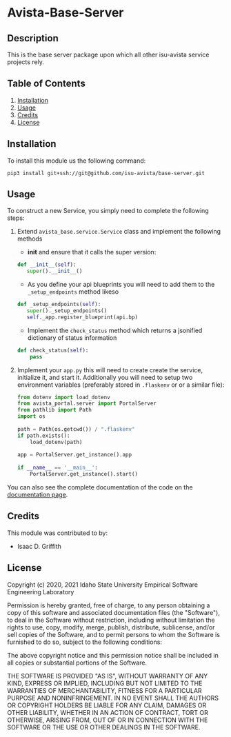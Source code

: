 # Avista-Base-Server

## Description

This is the base server package upon which all other isu-avista service projects rely.

## Table of Contents

1. [Installation](#installation)
2. [Usage](#usage)
3. [Credits](#credits)
4. [License](#license)

## Installation

To install this module us the following command:

```
pip3 install git+ssh://git@github.com/isu-avista/base-server.git
```

## Usage

To construct a new Service, you simply need to complete the following steps:

1. Extend `avista_base.service.Service` class and implement the following methods
   - __init__ and ensure that it calls the super version:
   ```python
   def __init__(self):
      super().__init__()
   ```
   - As you define your api blueprints you will need to add them to the `_setup_endpoints` method likeso
   ```python
   def _setup_endpoints(self):
      super()._setup_endpoints()
      self._app.register_blueprint(api.bp)
   ```
   - Implement the `check_status` method which returns a jsonified dictionary of status information
   ```python
   def check_status(self):
       pass
   ```
2. Implement your `app.py` this will need to create create the service, initialize it, and start it.
   Additionally you will need to setup two environment variables (preferably stored in `.flaskenv` or
   or a similar file):
   
   ```python
   from dotenv import load_dotenv
   from avista_portal.server import PortalServer
   from pathlib import Path
   import os
    
   path = Path(os.getcwd()) / ".flaskenv"
   if path.exists():
       load_dotenv(path)
    
   app = PortalServer.get_instance().app
       
   if __name__ == '__main__':
       PortalServer.get_instance().start()
   ```

You can also see the complete documentation of the code on the
[documentation page](https://isu-avista.github.io/base-server/).

## Credits

This module was contributed to by:

- Isaac D. Griffith

## License

Copyright (c) 2020, 2021 Idaho State University Empirical Software Engineering Laboratory

Permission is hereby granted, free of charge, to any person obtaining a copy
of this software and associated documentation files (the "Software"), to deal
in the Software without restriction, including without limitation the rights
to use, copy, modify, merge, publish, distribute, sublicense, and/or sell
copies of the Software, and to permit persons to whom the Software is
furnished to do so, subject to the following conditions:

The above copyright notice and this permission notice shall be included in all
copies or substantial portions of the Software.

THE SOFTWARE IS PROVIDED "AS IS", WITHOUT WARRANTY OF ANY KIND, EXPRESS OR
IMPLIED, INCLUDING BUT NOT LIMITED TO THE WARRANTIES OF MERCHANTABILITY,
FITNESS FOR A PARTICULAR PURPOSE AND NONINFRINGEMENT. IN NO EVENT SHALL THE
AUTHORS OR COPYRIGHT HOLDERS BE LIABLE FOR ANY CLAIM, DAMAGES OR OTHER
LIABILITY, WHETHER IN AN ACTION OF CONTRACT, TORT OR OTHERWISE, ARISING FROM,
OUT OF OR IN CONNECTION WITH THE SOFTWARE OR THE USE OR OTHER DEALINGS IN THE
SOFTWARE.